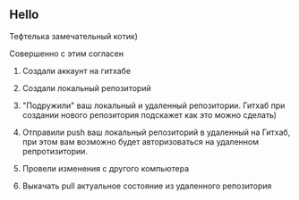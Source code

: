 ## Hello

Тефтелька замечательный котик)

Совершенно с этим согласен

1. Создали аккаунт на гитхабе

2. Создали локальный репозиторий

3. "Подружили" ваш локальный и удаленный репозитории. Гитхаб при создании нового репозитория подскажет как это можно сделать)

4. Отправили push ваш локальный репозиторий в удаленный на Гитхаб, при этом вам возможно будет авторизоваться на удаленном репротизитории.

5. Провели изменения с другого компьютера

6. Выкачать pull актуальное состояние из удаленного репозитория

